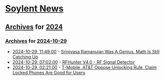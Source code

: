 # [Soylent News](../../../README.md)

## [Archives](../../index.md) for [2024](../index.md)

### [Archives](../../index.md) for [2024-10-29](index.md)

* [2024-10-29, 11:49:00](https://soylentnews.org/article.pl?sid=24/10/28/0539245&from=rss) - [Srinivasa Ramanujan Was A Genius. Math Is Still Catching Up](https://soylentnews.org/article.pl?sid=24/10/28/0539245&from=rss)
* [2024-10-29, 07:02:00](https://soylentnews.org/article.pl?sid=24/10/28/0534216&from=rss) - [RFHunter V4.0 - RF Signal Detector](https://soylentnews.org/article.pl?sid=24/10/28/0534216&from=rss)
* [2024-10-29, 02:21:00](https://soylentnews.org/article.pl?sid=24/10/27/1437217&from=rss) - [T-Mobile, AT&T Oppose Unlocking Rule, Claim Locked Phones Are Good for Users](https://soylentnews.org/article.pl?sid=24/10/27/1437217&from=rss)
